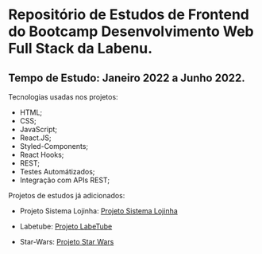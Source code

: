 # Repositório de Estudos de Frontend do Bootcamp Desenvolvimento Web Full Stack da Labenu.
## Tempo de Estudo: Janeiro 2022 a Junho 2022.

Tecnologias usadas nos projetos:

* HTML;
* CSS;
* JavaScript;
* React.JS;
* Styled-Components;
* React Hooks;
* REST;
* Testes Automátizados;
* Integração com APIs REST;

Projetos de estudos já adicionados:

* Projeto Sistema Lojinha: [Projeto Sistema Lojinha](https://github.com/IZABELLA-MEZECK/Projetos-Frontend-Labenu/tree/master/html-sistema-loja)

* Labetube: [Projeto LabeTube](https://github.com/IZABELLA-MEZECK/Projetos-Frontend-Labenu/tree/master/jsx-labetube)

* Star-Wars: [Projeto Star Wars](https://github.com/IZABELLA-MEZECK/Projetos-Frontend-Labenu/tree/master/StarWars)